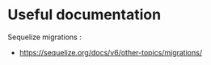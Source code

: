 # Useful documentation

Sequelize migrations :

- https://sequelize.org/docs/v6/other-topics/migrations/
